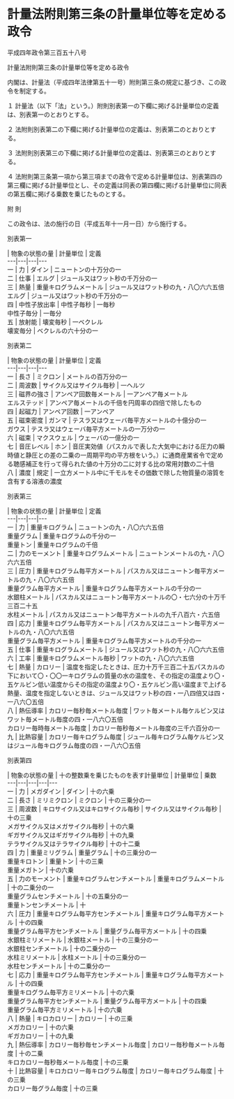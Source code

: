 # 計量法附則第三条の計量単位等を定める政令

平成四年政令第三百五十八号

計量法附則第三条の計量単位等を定める政令

内閣は、計量法（平成四年法律第五十一号）附則第三条の規定に基づき、この政令を制定する。

１ 計量法（以下「法」という。）附則別表第一の下欄に掲げる計量単位の定義は、別表第一のとおりとする。

２ 法附則別表第二の下欄に掲げる計量単位の定義は、別表第二のとおりとする。

３ 法附則別表第三の下欄に掲げる計量単位の定義は、別表第三のとおりとする。

４ 法附則第三条第一項から第三項までの政令で定める計量単位は、別表第四の第三欄に掲げる計量単位とし、その定義は同表の第四欄に掲げる計量単位に同表の第五欄に掲げる乗数を乗じたものとする。

附 則

この政令は、法の施行の日（平成五年十一月一日）から施行する。

別表第一

| 物象の状態の量 | 計量単位 | 定義  
---|---|---|---  
一 | 力 | ダイン | ニュートンの十万分の一  
二 | 仕事 | エルグ | ジュール又はワット秒の千万分の一  
三 | 熱量 | 重量キログラムメートル | ジュール又はワット秒の九・八〇六六五倍  
エルグ | ジュール又はワット秒の千万分の一  
四 | 中性子放出率 | 中性子毎秒 | 一毎秒  
中性子毎分 | 一毎分  
五 | 放射能 | 壊変毎秒 | 一ベクレル  
壊変毎分 | ベクレルの六十分の一  
  
別表第二

| 物象の状態の量 | 計量単位 | 定義  
---|---|---|---  
一 | 長さ | ミクロン | メートルの百万分の一  
二 | 周波数 | サイクル又はサイクル毎秒 | 一ヘルツ  
三 | 磁界の強さ | アンペア回数毎メートル | 一アンペア毎メートル  
エルステッド | アンペア毎メートルの千倍を円周率の四倍で除したもの  
四 | 起磁力 | アンペア回数 | 一アンペア  
五 | 磁束密度 | ガンマ | テスラ又はウェーバ毎平方メートルの十億分の一  
ガウス | テスラ又はウェーバ毎平方メートルの一万分の一  
六 | 磁束 | マクスウェル | ウェーバの一億分の一  
七 | 音圧レベル | ホン | 音圧実効値（パスカルで表した大気中における圧力の瞬時値と静圧との差の二乗の一周期平均の平方根をいう。）に通商産業省令で定める聴感補正を行って得られた値の十万分の二に対する比の常用対数の二十倍  
八 | 濃度 | 規定 | 一立方メートル中に千モルをその価数で除した物質量の溶質を含有する溶液の濃度  
  
別表第三

| 物象の状態の量 | 計量単位 | 定義  
---|---|---|---  
一 | 力 | 重量キログラム | ニュートンの九・八〇六六五倍  
重量グラム | 重量キログラムの千分の一  
重量トン | 重量キログラムの千倍  
二 | 力のモーメント | 重量キログラムメートル | ニュートンメートルの九・八〇六六五倍  
三 | 圧力 | 重量キログラム毎平方メートル | パスカル又はニュートン毎平方メートルの九・八〇六六五倍  
重量グラム毎平方メートル | 重量キログラム毎平方メートルの千分の一  
水銀柱メートル | パスカル又はニュートン毎平方メートルの〇・七六分の十万千三百二十五  
水柱メートル | パスカル又はニュートン毎平方メートルの九千八百六・六五倍  
四 | 応力 | 重量キログラム毎平方メートル | パスカル又はニュートン毎平方メートルの九・八〇六六五倍  
重量グラム毎平方メートル | 重量キログラム毎平方メートルの千分の一  
五 | 仕事 | 重量キログラムメートル | ジュール又はワット秒の九・八〇六六五倍  
六 | 工率 | 重量キログラムメートル毎秒 | ワットの九・八〇六六五倍  
七 | 熱量 | カロリー | 温度を指定したときは、圧力十万千三百二十五パスカルの下において〇・〇〇一キログラムの質量の水の温度を、その指定の温度より〇・五ケルビン低い温度からその指定の温度より〇・五ケルビン高い温度まで上げる熱量、温度を指定しないときは、ジュール又はワット秒の四・一八四倍又は四・一八六〇五倍  
八 | 熱伝導率 | カロリー毎秒毎メートル毎度 | ワット毎メートル毎ケルビン又はワット毎メートル毎度の四・一八六〇五倍  
カロリー毎時毎メートル毎度 | カロリー毎秒毎メートル毎度の三千六百分の一  
九 | 比熱容量 | カロリー毎キログラム毎度 | ジュール毎キログラム毎ケルビン又はジュール毎キログラム毎度の四・一八六〇五倍  
  
別表第四

| 物象の状態の量 | 十の整数乗を乗じたものを表す計量単位 | 計量単位 | 乗数  
---|---|---|---|---  
一 | 力 | メガダイン | ダイン | 十の六乗  
二 | 長さ | ミリミクロン | ミクロン | 十の三乗分の一  
三 | 周波数 | キロサイクル又はキロサイクル毎秒 | サイクル又はサイクル毎秒 | 十の三乗  
メガサイクル又はメガサイクル毎秒 | 十の六乗  
ギガサイクル又はギガサイクル毎秒 | 十の九乗  
テラサイクル又はテラサイクル毎秒 | 十の十二乗  
四 | 力 | 重量ミリグラム | 重量グラム | 十の三乗分の一  
重量キロトン | 重量トン | 十の三乗  
重量メガトン | 十の六乗  
五 | 力のモーメント | 重量キログラムセンチメートル | 重量キログラムメートル | 十の二乗分の一  
重量グラムセンチメートル | 十の五乗分の一  
重量トンセンチメートル | 十  
六 | 圧力 | 重量キログラム毎平方センチメートル | 重量キログラム毎平方メートル | 十の四乗  
重量グラム毎平方センチメートル | 重量グラム毎平方メートル | 十の四乗  
水銀柱ミリメートル | 水銀柱メートル | 十の三乗分の一  
水銀柱センチメートル | 十の二乗分の一  
水柱ミリメートル | 水柱メートル | 十の三乗分の一  
水柱センチメートル | 十の二乗分の一  
七 | 応力 | 重量キログラム毎平方センチメートル | 重量キログラム毎平方メートル | 十の四乗  
重量キログラム毎平方ミリメートル | 十の六乗  
重量グラム毎平方センチメートル | 重量グラム毎平方メートル | 十の四乗  
重量グラム毎平方ミリメートル | 十の六乗  
八 | 熱量 | キロカロリー | カロリー | 十の三乗  
メガカロリー | 十の六乗  
ギガカロリー | 十の九乗  
九 | 熱伝導率 | カロリー毎秒毎センチメートル毎度 | カロリー毎秒毎メートル毎度 | 十の二乗  
キロカロリー毎秒毎メートル毎度 | 十の三乗  
十 | 比熱容量 | キロカロリー毎キログラム毎度 | カロリー毎キログラム毎度 | 十の三乗  
カロリー毎グラム毎度 | 十の三乗
